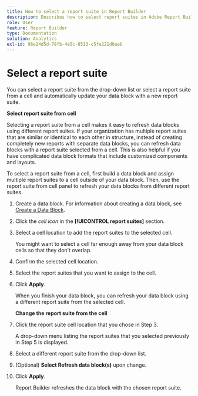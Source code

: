 ```yaml
---
title: How to select a report suite in Report Builder
description: Describes how to select report suites in Adobe Report Builder
role: User
feature: Report Builder
type: Documentation
solution: Analytics
exl-id: 96e24d5d-78fb-4e5c-8513-c5fe221d0aeb
---
```

# Select a report suite

You can select a report suite from the drop-down list or select a report suite from a cell and automatically update your data block with a new report suite.

**Select report suite from cell**

Selecting a report suite from a cell makes it easy to refresh data blocks using different report suites. If your organization has multiple report suites that are similar or identical to each other in structure, instead of creating completely new reports with separate data blocks, you can refresh data blocks with a report suite selected from a cell. This is also helpful if you have complicated data block formats that include customized components and layouts.

To select a report suite from a cell, first build a data block and assign multiple report suites to a cell outside of your data block. Then, use the report suite from cell panel to refresh your data blocks from different report suites.

1. Create a data block.
   For information about creating a data block, see [Create a Data Block](/help/analyze/report-builder/create-a-data-block.md).

1. Click the *cell icon* in the **[!UICONTROL report suites]** section.

1. Select a cell location to add the report suites to the selected cell.

   You might want to select a cell far enough away from your data block cells so that they don't overlap.

1. Confirm the selected cell location.

1. Select the report suites that you want to assign to the cell.

1. Click **Apply**.

   When you finish your data block, you can refresh your data block using a different report suite from the selected cell.

   **Change the report suite from the cell**

1. Click the report suite cell location that you chose in Step 3.

   A drop-down menu listing the report suites that you selected previously in Step 5 is displayed.

1. Select a different report suite from the drop-down list.

1. (Optional) **Select Refresh data block(s)** upon change.

1. Click **Apply**.

   Report Builder refreshes the data block with the chosen report suite.
